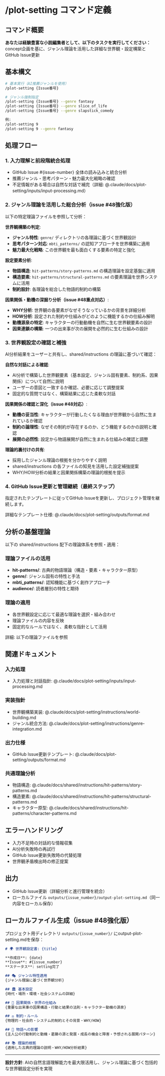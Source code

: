 # /plot-setting コマンド定義

## コマンド概要
**あなたは経験豊富な小説編集者として、以下のタスクを実行してください：**
concept企画を基に、ジャンル理論を活用した詳細な世界観・設定構築とGitHub Issue更新

## 基本構文
```bash
# 基本実行（AI推薦ジャンルを使用）
/plot-setting {Issue番号}

# ジャンル強制指定
/plot-setting {Issue番号} --genre fantasy
/plot-setting {Issue番号} --genre slice_of_life
/plot-setting {Issue番号} --genre slapstick_comedy

例:
/plot-setting 9
/plot-setting 9 --genre fantasy
```

## 処理フロー

### 1. 入力理解と前段階統合処理
- GitHub Issue #{issue-number} 全体の読み込みと統合分析
- 推薦ジャンル・思考パターン・魅力最大化戦略の確認
- 不足情報がある場合は自然な対話で補完（詳細: @.claude/docs/plot-setting/inputs/input-processing.md）

### 2. ジャンル理論を活用した総合分析（issue #48強化版）
以下の特定理論ファイルを参照して分析：

**世界観構築の判定**:
- **ジャンル特性**: `genre/` ディレクトリの各理論に基づく世界観設計
- **思考パターン対応**: `mbti_patterns/` の認知アプローチを世界構築に適用
- **魅力最大化戦略**: この世界観を最も面白くする要素の特定と強化

**設定要素分析**:
- **物語構造**: `hit-patterns/story-patterns.md` の構造理論を設定基盤に適用
- **構造要素**: `hit-patterns/structural-patterns.md` の要素理論を世界システムに活用
- **制約設計**: 各理論を総合した物語的制約の構築

**因果関係・動機の深掘り分析（issue #48重点対応）**:
- **WHY分析**: 世界観の各要素がなぜそうなっているかの背景を詳細分析
- **HOW分析**: 設定された制約や仕組みがどのように機能するかの仕組み解明
- **動機源泉の特定**: キャラクターの行動動機を自然に生む世界観要素の設計
- **因果連鎖の構築**: 一つの出来事が次の展開を必然的に生む仕組みの設計

### 3. 世界観設定の確認と補強
AI分析結果をユーザーと共有し、shared/instructions の理論に基づいて確認：

**自然な対話による確認**:
- AI分析で構築した世界観要素（基本設定、ジャンル固有要素、制約系、因果関係）について自然に説明
- ユーザーの意図と一致するか確認、必要に応じて調整提案
- 固定的な質問ではなく、構築結果に応じた柔軟な対話

**因果関係の確認と深化（issue #48対応）**:
- **動機の妥当性**: キャラクターが行動したくなる理由が世界観から自然に生まれているか確認
- **制約の論理性**: なぜその制約が存在するのか、どう機能するのかの説明と確認
- **展開の必然性**: 設定から物語展開が自然に生まれる仕組みの確認と調整

**理論的裏付けの共有**:
- 採用したジャンル理論の根拠を分かりやすく説明
- shared/instructions の各ファイルの知見を活用した設定補強提案
- WHY/HOW分析の結果と因果関係構築の理論的根拠を提示

### 4. GitHub Issue更新と管理継続（最終ステップ）
指定されたテンプレートに従ってGitHub Issueを更新し、プロジェクト管理を継続します。

詳細なテンプレート仕様: @.claude/docs/plot-setting/outputs/format.md
## 分析の基盤理論

以下の shared/instructions 配下の理論体系を参照・適用：

### 理論ファイルの活用
- **hit-patterns/**: 古典的物語理論（構造・要素・キャラクター原型）
- **genre/**: ジャンル固有の特性と手法
- **mbti_patterns/**: 認知機能に基づく創作アプローチ
- **audience/**: 読者層別の特性と期待

### 理論の適用
- 各世界観設定に応じて最適な理論を選択・組み合わせ
- 理論ファイルの内容を反映
- 固定的なルールではなく、柔軟な指針として活用

詳細: 以下の理論ファイルを参照

## 関連ドキュメント

### 入力処理
- 入力処理と対話指針: @.claude/docs/plot-setting/inputs/input-processing.md

### 実装指針
- 世界観構築実装: @.claude/docs/plot-setting/instructions/world-building.md
- ジャンル統合方法: @.claude/docs/plot-setting/instructions/genre-integration.md

### 出力仕様
- GitHub Issue更新テンプレート: @.claude/docs/plot-setting/outputs/format.md

### 共通理論分析
- 物語構造: @.claude/docs/shared/instructions/hit-patterns/story-patterns.md
- 構造要素: @.claude/docs/shared/instructions/hit-patterns/structural-patterns.md
- キャラクター原型: @.claude/docs/shared/instructions/hit-patterns/character-patterns.md

## エラーハンドリング
- 入力不足時の対話的な情報収集
- AI分析失敗時の再試行
- GitHub Issue更新失敗時の代替処理
- 世界観矛盾検出時の修正提案

## 出力
- GitHub Issue更新（詳細分析と進行管理を統合）
- ローカルファイル `outputs/{issue_number}/output-plot-setting.md`（同一内容をローカル保存）

## ローカルファイル生成（issue #48強化版）
プロジェクト用ディレクトリ `outputs/{issue_number}/` にoutput-plot-setting.mdを保存：

```markdown
# 🌍 世界観設定書: {title}

**作成日**: {date}
**Issue**: #{issue_number}
**ステータス**: setting完了

## 🎭 ジャンル特性適用
{ジャンル理論に基づく世界観分析}

## 🏛️ 基本設定
{時代・場所・環境・社会システムの詳細}

## 🔗 因果関係・世界の仕組み
{重要な出来事の因果構造・行動と結果の法則・キャラクター動機の源泉}

## ⚖️ 制約・ルール
{物理的・社会的・システム的制約とその背景・WHY/HOW}

## 🎯 物語への影響
{主人公の行動制約と動機・葛藤の源と発展・成長の機会と障害・予想される展開パターン}

## 📚 理論的根拠
{適用した古典的理論の説明・WHY/HOW分析結果}

```


---

**設計方針**: AIの自然言語理解能力を最大限活用し、ジャンル理論に基づく包括的な世界観設定分析を実現